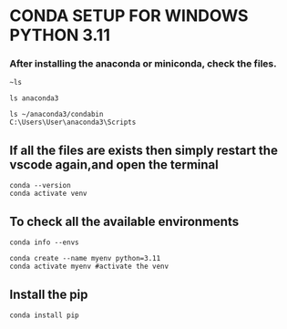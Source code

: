 # CONDA SETUP FOR WINDOWS PYTHON 3.11


### After installing the anaconda or miniconda, check the files.
```
~ls
```
```
ls anaconda3
```

```
ls ~/anaconda3/condabin      
C:\Users\User\anaconda3\Scripts

```

## If all the files are exists then simply restart the vscode again,and open the terminal

```
conda --version
conda activate venv
```
## To check all the available environments

```
conda info --envs
```
```
conda create --name myenv python=3.11
conda activate myenv #activate the venv
```

## Install the pip

```
conda install pip
```





